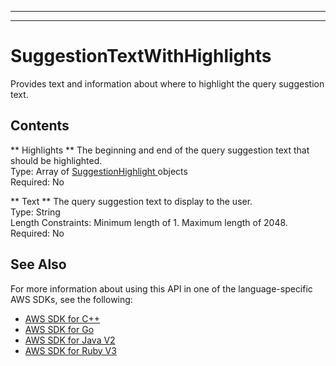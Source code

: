 --------

--------

# SuggestionTextWithHighlights<a name="API_SuggestionTextWithHighlights"></a>

Provides text and information about where to highlight the query suggestion text\.

## Contents<a name="API_SuggestionTextWithHighlights_Contents"></a>

 ** Highlights **   <a name="Kendra-Type-SuggestionTextWithHighlights-Highlights"></a>
The beginning and end of the query suggestion text that should be highlighted\.  
Type: Array of [ SuggestionHighlight ](API_SuggestionHighlight.md) objects  
Required: No

 ** Text **   <a name="Kendra-Type-SuggestionTextWithHighlights-Text"></a>
The query suggestion text to display to the user\.  
Type: String  
Length Constraints: Minimum length of 1\. Maximum length of 2048\.  
Required: No

## See Also<a name="API_SuggestionTextWithHighlights_SeeAlso"></a>

For more information about using this API in one of the language\-specific AWS SDKs, see the following:
+  [ AWS SDK for C\+\+](https://docs.aws.amazon.com/goto/SdkForCpp/kendra-2019-02-03/SuggestionTextWithHighlights) 
+  [ AWS SDK for Go](https://docs.aws.amazon.com/goto/SdkForGoV1/kendra-2019-02-03/SuggestionTextWithHighlights) 
+  [ AWS SDK for Java V2](https://docs.aws.amazon.com/goto/SdkForJavaV2/kendra-2019-02-03/SuggestionTextWithHighlights) 
+  [ AWS SDK for Ruby V3](https://docs.aws.amazon.com/goto/SdkForRubyV3/kendra-2019-02-03/SuggestionTextWithHighlights) 